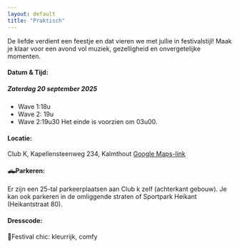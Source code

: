 ```yaml
---
layout: default
title: "Praktisch"
---
```

De liefde verdient een feestje en dat vieren we met jullie in festivalstijl! Maak je klaar voor een avond vol muziek, gezelligheid en onvergetelijke momenten.

#### Datum & Tijd: 
##### Zaterdag 20 september 2025
- Wave 1:18u
- Wave 2: 19u
- Wave 2:19u30
Het einde is voorzien om 03u00.

#### Locatie:
Club K, Kapellensteenweg 234, Kalmthout
[Google Maps-link](https://g.co/kgs/Ck9EF9m)

#### 🛻Parkeren:
Er zijn een 25-tal parkeerplaatsen aan Club k zelf (achterkant gebouw).
Je kan ook parkeren in de omliggende straten of Sportpark Heikant (Heikantstraat 80).

#### Dresscode: 
👗Festival chic: kleurrijk, comfy
